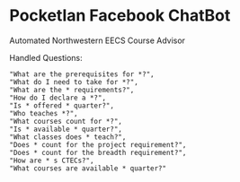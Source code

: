 # PocketIan Facebook ChatBot
Automated Northwestern EECS Course Advisor

Handled Questions:
    
    "What are the prerequisites for *?",   
    "What do I need to take for *?",        
    "What are the * requirements?",         
    "How do I declare a *?",       
    "Is * offered * quarter?",
    "Who teaches *?",
    "What courses count for *?",
    "Is * available * quarter?",
    "What classes does * teach?",
    "Does * count for the project requirement?",
    "Does * count for the breadth requirement?",
    "How are * s CTECs?",
    "What courses are available * quarter?"
